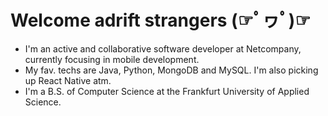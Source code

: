 Welcome adrift strangers (☞ﾟヮﾟ)☞
========
- I'm an active and collaborative software developer at Netcompany, currently focusing in mobile development. 
- My fav. techs are Java, Python, MongoDB and MySQL. I'm also picking up React Native atm.
- I'm a B.S. of Computer Science at the Frankfurt University of Applied Science.
